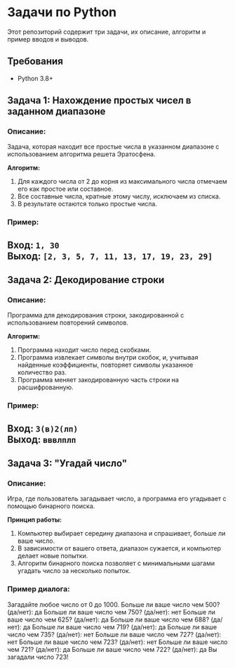 # Задачи по Python
Этот репозиторий содержит три задачи, их описание, алгоритм и пример вводов и выводов.

## Требования
- Python 3.8+

## Задача 1: Нахождение простых чисел в заданном диапазоне

### Описание:

Задача, которая находит все простые числа в указанном диапазоне с использованием алгоритма решета Эратосфена.

**Алгоритм:**
1. Для каждого числа от 2 до корня из максимального числа отмечаем его как простое или составное.
2. Все составные числа, кратные этому числу, исключаем из списка.
3. В результате остаются только простые числа.

### Пример:
Вход: `1, 30`  
Выход: `[2, 3, 5, 7, 11, 13, 17, 19, 23, 29]`
---

## Задача 2: Декодирование строки

### Описание:

Программа для декодирования строки, закодированной с использованием повторений символов.

**Алгоритм:**
1. Программа находит число перед скобками.
2. Программа извлекает символы внутри скобок, и, учитывая найденные коэффициенты, повторяет символы указанное количество раз.
3. Программа меняет закодированную часть строки на расшифрованную.

### Пример:
Вход: `3(в)2(лп)`  
Выход: `вввлплп`
---

## Задача 3: "Угадай число"

### Описание:

Игра, где пользователь загадывает число, а программа его угадывает с помощью бинарного поиска.

**Принцип работы:**
1. Компьютер выбирает середину диапазона и спрашивает, больше ли ваше число.
2. В зависимости от вашего ответа, диапазон сужается, и компьютер делает новые попытки.
3. Алгоритм бинарного поиска позволяет с минимальными шагами угадать число за несколько попыток.

### Пример диалога:
 
Загадайте любое число от 0 до 1000.
Больше ли ваше число чем 500? (да/нет): да
Больше ли ваше число чем 750? (да/нет): нет
Больше ли ваше число чем 625? (да/нет): да
Больше ли ваше число чем 688? (да/нет): да
Больше ли ваше число чем 719? (да/нет): да
Больше ли ваше число чем 735? (да/нет): нет
Больше ли ваше число чем 727? (да/нет): нет
Больше ли ваше число чем 723? (да/нет): нет
Больше ли ваше число чем 721? (да/нет): да
Больше ли ваше число чем 722? (да/нет): да
Вы загадали число 723!

